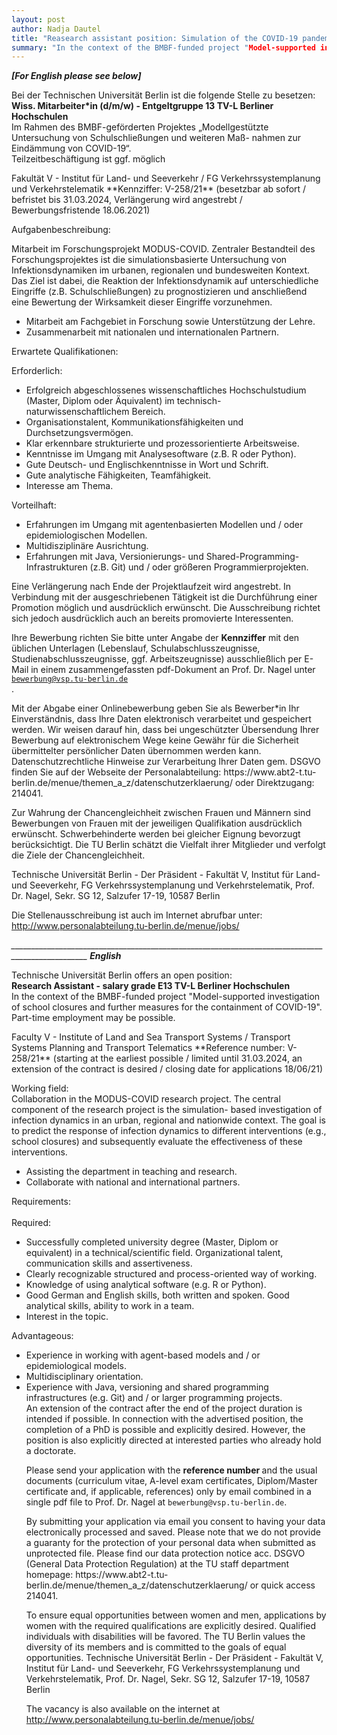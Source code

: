 ```yaml
---
layout: post
author: Nadja Dautel
title: "Reasearch assistant position: Simulation of the COVID-19 pandemic dynamics with MATSim at faculty: Transport Systems Planning and Transport Telematics, TU Berlin"
summary: "In the context of the BMBF-funded project "Model-supported investigation of school closures and further measures for the containment of COVID-19" we are looking for a reinforcement for our team"
---
```

***[For English please see below]***  <br>

Bei der Technischen Universität Berlin ist die folgende Stelle zu besetzen:  <br>
**Wiss. Mitarbeiter*in (d/m/w) - Entgeltgruppe 13 TV-L Berliner Hochschulen**  <br>
Im Rahmen des BMBF-geförderten Projektes „Modellgestützte Untersuchung von Schulschließungen und weiteren Maß- nahmen zur Eindämmung von COVID-19“.  <br>
Teilzeitbeschäftigung ist ggf. möglich

<p>
Fakultät V - Institut für Land- und Seeverkehr / FG Verkehrssystemplanung und Verkehrstelematik **Kennziffer: V-258/21** (besetzbar ab sofort / befristet bis 31.03.2024, Verlängerung wird angestrebt / Bewerbungsfristende 18.06.2021)
<p>

<p>
Aufgabenbeschreibung:  <br>
<p>
Mitarbeit im Forschungsprojekt MODUS-COVID. Zentraler Bestandteil des Forschungsprojektes ist die simulationsbasierte Untersuchung von Infektionsdynamiken im urbanen, regionalen und bundesweiten Kontext. Das Ziel ist dabei, die Reaktion der Infektionsdynamik auf unterschiedliche Eingriffe (z.B. Schulschließungen) zu prognostizieren und anschließend eine Bewertung der Wirksamkeit dieser Eingriffe vorzunehmen.
<ul>
<li> Mitarbeit am Fachgebiet in Forschung sowie Unterstützung der Lehre. </li>
<li> Zusammenarbeit mit nationalen und internationalen Partnern. </li>
</ul>

Erwartete Qualifikationen:  <br>

<p>
Erforderlich: <br>
<ul>
<li> Erfolgreich abgeschlossenes wissenschaftliches Hochschulstudium (Master, Diplom oder Äquivalent) im technisch- naturwissenschaftlichem Bereich. </li>
<li> Organisationstalent, Kommunikationsfähigkeiten und Durchsetzungsvermögen. </li>
<li> Klar erkennbare strukturierte und prozessorientierte Arbeitsweise. </li>
<li> Kenntnisse im Umgang mit Analysesoftware (z.B. R oder Python). </li>
<li> Gute Deutsch- und Englischkenntnisse in Wort und Schrift. </li>
<li> Gute analytische Fähigkeiten, Teamfähigkeit. </li>
<li> Interesse am Thema. </li>
</ul>
<p>

<p>
Vorteilhaft: <br>
<ul>
<li> Erfahrungen im Umgang mit agentenbasierten Modellen und / oder epidemiologischen Modellen. </li>
<li> Multidisziplinäre Ausrichtung. </li>
<li> Erfahrungen mit Java, Versionierungs- und Shared-Programming-Infrastrukturen (z.B. Git) und / oder größeren Programmierprojekten. </li>
</ul>
Eine Verlängerung nach Ende der Projektlaufzeit wird angestrebt. In Verbindung mit der ausgeschriebenen Tätigkeit ist die Durchführung einer Promotion möglich und ausdrücklich erwünscht. Die Ausschreibung richtet sich jedoch ausdrücklich auch an bereits promovierte Interessenten.
<p>

Ihre Bewerbung richten Sie bitte unter Angabe der <strong>Kennziffer</strong> mit den üblichen Unterlagen (Lebenslauf, Schulabschlusszeugnisse, Studienabschlusszeugnisse, ggf. Arbeitszeugnisse) ausschließlich per E-Mail in einem zusammengefassten pdf-Dokument an Prof. Dr. Nagel unter <code> bewerbung@vsp.tu-berlin.de </code>.  <br>

<p>
Mit der Abgabe einer Onlinebewerbung geben Sie als Bewerber*in Ihr Einverständnis, dass Ihre Daten elektronisch verarbeitet und gespeichert werden. Wir weisen darauf hin, dass bei ungeschützter Übersendung Ihrer Bewerbung auf elektronischem Wege keine Gewähr für die Sicherheit übermittelter persönlicher Daten übernommen werden kann. Datenschutzrechtliche Hinweise zur Verarbeitung Ihrer Daten gem. DSGVO finden Sie auf der Webseite der Personalabteilung: https://www.abt2-t.tu-berlin.de/menue/themen_a_z/datenschutzerklaerung/ oder Direktzugang: 214041.
<p>

Zur Wahrung der Chancengleichheit zwischen Frauen und Männern sind Bewerbungen von Frauen mit der jeweiligen Qualifikation ausdrücklich erwünscht. Schwerbehinderte werden bei gleicher Eignung bevorzugt berücksichtigt. Die TU Berlin schätzt die Vielfalt ihrer Mitglieder und verfolgt die Ziele der Chancengleichheit.  <br>

<p>
Technische Universität Berlin - Der Präsident - Fakultät V, Institut für Land- und Seeverkehr, FG Verkehrssystemplanung und Verkehrstelematik, Prof. Dr. Nagel, Sekr. SG 12, Salzufer 17-19, 10587 Berlin 
<p>

Die Stellenausschreibung ist auch im Internet abrufbar unter:  <br>
http://www.personalabteilung.tu-berlin.de/menue/jobs/

*_________________________________________________________________________________________________*
***English***  <br>

Technische Universität Berlin offers an open position:  <br>
**Research Assistant - salary grade E13 TV-L Berliner Hochschulen**  <br>
In the context of the BMBF-funded project "Model-supported investigation of school closures and further measures for the containment of COVID-19".  <br>
Part-time employment may be possible.  <br>

<p>
Faculty V - Institute of Land and Sea Transport Systems / Transport Systems Planning and Transport Telematics **Reference number: V-258/21** (starting at the earliest possible / limited until 31.03.2024, an extension of the contract is desired / closing date for applications 18/06/21)
<p>

<p>
Working field: <br>
Collaboration in the MODUS-COVID research project. The central component of the research project is the simulation- based investigation of infection dynamics in an urban, regional and nationwide context. The goal is to predict the response of infection dynamics to different interventions (e.g., school closures) and subsequently evaluate the effectiveness of these interventions.
<ul>
<li> Assisting the department in teaching and research. </li>
<li> Collaborate with national and international partners. </li>
</ul>

<p>
Requirements: <br>
<br>
Required: <br>

<ul>
  <li>Successfully completed university degree (Master, Diplom or equivalent) in a technical/scientific field. Organizational talent, communication skills and assertiveness. </li>
  <li> Clearly recognizable structured and process-oriented way of working.  </li>
  <li> Knowledge of using analytical software (e.g. R or Python).  </li>
  <li> Good German and English skills, both written and spoken. Good analytical skills, ability to work in a team.  </li>
  <li> Interest in the topic.  </li>
  </ul>
<p>

<p>
Advantageous: <br>
<ul>
<li> Experience in working with agent-based models and / or epidemiological models.  </li>
<li> Multidisciplinary orientation.  </li>
<li> Experience with Java, versioning and shared programming infrastructures (e.g. Git) and / or larger programming projects.  </li>
An extension of the contract after the end of the project duration is intended if possible. In connection with the advertised position, the completion of a PhD is possible and explicitly desired. However, the position is also explicitly directed at interested parties who already hold a doctorate.
<p>

<p>
Please send your application with the <strong> reference number </strong> and the usual documents (curriculum vitae, A-level exam certificates, Diplom/Master certificate and, if applicable, references) only by email combined in a single pdf file to Prof. Dr. Nagel at <code>bewerbung@vsp.tu-berlin.de</code>.
<p>

<p>
By submitting your application via email you consent to having your data electronically processed and saved. Please note that we do not provide a guaranty for the protection of your personal data when submitted as unprotected file. Please find our data protection notice acc. DSGVO (General Data Protection Regulation) at the TU staff department homepage: https://www.abt2-t.tu-berlin.de/menue/themen_a_z/datenschutzerklaerung/ or quick access 214041.
<p>

<p>
To ensure equal opportunities between women and men, applications by women with the required qualifications are explicitly desired. Qualified individuals with disabilities will be favored. The TU Berlin values the diversity of its members and is committed to the goals of equal opportunities.
Technische Universität Berlin - Der Präsident - Fakultät V, Institut für Land- und Seeverkehr, FG Verkehrssystemplanung und Verkehrstelematik, Prof. Dr. Nagel, Sekr. SG 12, Salzufer 17-19, 10587 Berlin
<p>

The vacancy is also available on the internet at
http://www.personalabteilung.tu-berlin.de/menue/jobs/
